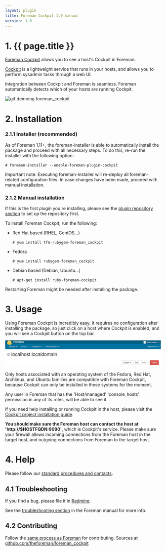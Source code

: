 ```yaml
---
layout: plugin
title: Foreman Cockpit 1.0 manual
version: 1.0
---
```


# 1. {{ page.title }}

[Foreman Cockpit](https://github.com/theforeman/foreman_cockpit) allows you to see a host's Cockpit in Foreman.

[Cockpit](http://cockpit-project.org/) is a lightweight service that runs
in your hosts, and allows you to perform sysadmin tasks through a web UI.

Integration between Cockpit and Foreman is seamless. Foreman automatically
detects which of your hosts are running Cockpit.

![gif demoing foreman_cockpit](https://camo.githubusercontent.com/dd327f958993d60ecefbe4e1fc26bc45ad63cf9c/687474703a2f2f692e696d6775722e636f6d2f527a64735239622e676966)

# 2. Installation

### 2.1.1 Installer (recommended)

As of Foreman 1.11+, the foreman-installer is able to automatically install the
package and proceed with all necessary steps. To do this, re-run the installer
with the following option:

    # foreman-installer --enable-foreman-plugin-cockpit

Important note: Executing foreman-installer will re-deploy all foreman-related
configuration files. In case changes have been made, proceed with manual
installation.

### 2.1.2 Manual installation

If this is the first plugin you're installing, please see the [plugin
repository section]({{site.baseurl}}plugins/#2.2Packageinstallation) to set up the repository
first.

To install Foreman Cockpit, run the following:

* Red Hat based (RHEL, CentOS...)

      # yum install tfm-rubygem-foreman_cockpit

* Fedora

      # yum install rubygem-foreman_cockpit

* Debian based (Debian, Ubuntu...)

      # apt-get install ruby-foreman-cockpit

Restarting Foreman might be needed after installing the package.

# 3. Usage

Using Foreman Cockpit is incredibly easy. It requires no configuration after
installing the package, so just click on a host where Cockpit is enabled, and
you will see a Cockpit button on the top bar.

![top bar with cockpit](/static/images/plugins/foreman_cockpit/topbar.png)

Only hosts associated with an operating system of the Fedora, Red Hat,
Archlinux, and Ubuntu families are compatible with Foreman Cockpit, because
Cockpit can only be installed in these systems for the moment.

Any user in Foreman that has the 'Host/managed' 'console_hosts' permission in
any of its roles, will be able to see it.

If you need help installing or running Cockpit in the host, please visit the
[Cockpit project installation guide](http://cockpit-project.org/running.html).

**You should make sure the Foreman host can contact the host at
'http://$HOSTFQDN:9090'**, which is Cockpit's service. Please make sure your
firewall allows incoming connections from the Foreman host in the target host,
and outgoing connections from Foreman to the target host.

# 4. Help

Please follow our [standard procedures and contacts]({{site.baseurl}}support.html).

## 4.1 Troubleshooting

If you find a bug, please file it in
[Redmine](http://projects.theforeman.org/projects/foreman_cockpit/issues/new).

See the [troubleshooting section]({{site.baseurl}}manuals/latest/index.html#7.2GettingHelp)
in the Foreman manual for more info.

## 4.2 Contributing

Follow the [same process as Foreman]({{site.baseurl}}contribute.html#SubmitPatches)
for contributing. Sources at [github.com/theforeman/foreman_cockpit](https://github.com/theforeman/foreman_cockpit)
